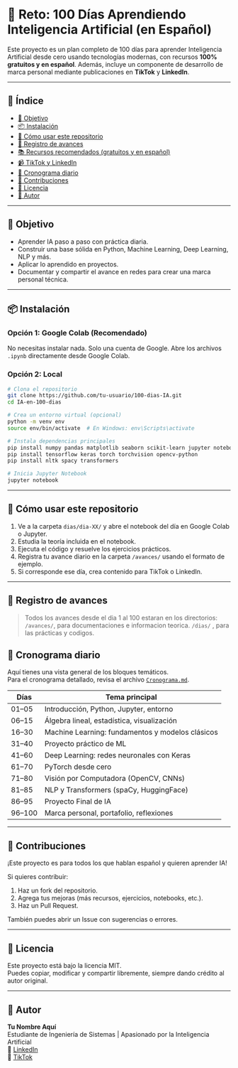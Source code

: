 # 🤖 Reto: 100 Días Aprendiendo Inteligencia Artificial (en Español)

Este proyecto es un plan completo de 100 días para aprender Inteligencia Artificial desde cero usando tecnologías modernas, con recursos **100% gratuitos y en español**. Además, incluye un componente de desarrollo de marca personal mediante publicaciones en **TikTok** y **LinkedIn**.

---

## 📌 Índice

- [🎯 Objetivo](#-objetivo)
- [📦 Instalación](#-instalación)
- [🚀 Cómo usar este repositorio](#-cómo-usar-este-repositorio)
- [📔 Registro de avances](#-registro-de-avances)
- [📚 Recursos recomendados (gratuitos y en español)](#-recursos-recomendados-gratuitos-y-en-español)
- [📹 TikTok y LinkedIn](#-tiktok-y-linkedin)
- [📅 Cronograma diario](#-cronograma-diario)
- [🤝 Contribuciones](#-contribuciones)
- [📜 Licencia](#-licencia)
- [👤 Autor](#-autor)

---

## 🎯 Objetivo

- Aprender IA paso a paso con práctica diaria.
- Construir una base sólida en Python, Machine Learning, Deep Learning, NLP y más.
- Aplicar lo aprendido en proyectos.
- Documentar y compartir el avance en redes para crear una marca personal técnica.

---

## 📦 Instalación

### Opción 1: Google Colab (Recomendado)
No necesitas instalar nada. Solo una cuenta de Google. Abre los archivos `.ipynb` directamente desde Google Colab.

### Opción 2: Local
```bash
# Clona el repositorio
git clone https://github.com/tu-usuario/100-dias-IA.git
cd IA-en-100-dias

# Crea un entorno virtual (opcional)
python -m venv env
source env/bin/activate  # En Windows: env\Scripts\activate

# Instala dependencias principales
pip install numpy pandas matplotlib seaborn scikit-learn jupyter notebook
pip install tensorflow keras torch torchvision opencv-python
pip install nltk spacy transformers

# Inicia Jupyter Notebook
jupyter notebook
```
---

## 🚀 Cómo usar este repositorio

1. Ve a la carpeta `dias/dia-XX/` y abre el notebook del día en Google Colab o Jupyter.
2. Estudia la teoría incluida en el notebook.
3. Ejecuta el código y resuelve los ejercicios prácticos.
4. Registra tu avance diario en la carpeta `/avances/` usando el formato de ejemplo.
5. Si corresponde ese día, crea contenido para TikTok o LinkedIn.

---

## 📔 Registro de avances

> Todos los avances desde el dia 1 al 100 estaran en los directorios:
> `/avances/`, para documentaciones e informacion teorica.
> `/dias/` ,  para las prácticas y codigos.

## 📅 Cronograma diario

Aquí tienes una vista general de los bloques temáticos.  
Para el cronograma detallado, revisa el archivo [`Cronograma.md`](Cronograma.md).

| Días     | Tema principal                                  |
|----------|--------------------------------------------------|
| 01–05    | Introducción, Python, Jupyter, entorno           |
| 06–15    | Álgebra lineal, estadística, visualización       |
| 16–30    | Machine Learning: fundamentos y modelos clásicos |
| 31–40    | Proyecto práctico de ML                          |
| 41–60    | Deep Learning: redes neuronales con Keras        |
| 61–70    | PyTorch desde cero                               |
| 71–80    | Visión por Computadora (OpenCV, CNNs)            |
| 81–85    | NLP y Transformers (spaCy, HuggingFace)          |
| 86–95    | Proyecto Final de IA                             |
| 96–100   | Marca personal, portafolio, reflexiones          |

---

## 🤝 Contribuciones

¡Este proyecto es para todos los que hablan español y quieren aprender IA!

Si quieres contribuir:

1. Haz un fork del repositorio.
2. Agrega tus mejoras (más recursos, ejercicios, notebooks, etc.).
3. Haz un Pull Request.

También puedes abrir un Issue con sugerencias o errores.

---

## 📜 Licencia

Este proyecto está bajo la licencia MIT.  
Puedes copiar, modificar y compartir libremente, siempre dando crédito al autor original.

---

## 👤 Autor

**Tu Nombre Aquí**  
Estudiante de Ingeniería de Sistemas | Apasionado por la Inteligencia Artificial  
🔗 [LinkedIn](https://www.linkedin.com/)  
🎥 [TikTok](https://www.tiktok.com/)
